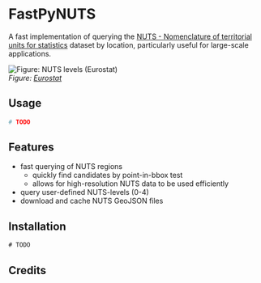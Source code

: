 # FastPyNUTS
A fast implementation of querying the [NUTS - Nomenclature of territorial units for statistics](https://ec.europa.eu/eurostat/web/gisco/geodata/reference-data/administrative-units-statistical-units/nuts) dataset by location, particularly useful for large-scale applications.


![Figure: NUTS levels (Eurostat)](https://github.com/ColinMoldenhauer/FastPyNUTS/blob/main/levels.gif) <br>
_Figure: [Eurostat](https://ec.europa.eu/eurostat/web/gisco/geodata/reference-data/administrative-units-statistical-units/nuts)_


## Usage
```python
# TODO
```

## Features
- fast querying of NUTS regions
    - quickly find candidates by point-in-bbox test
    - allows for high-resolution NUTS data to be used efficiently
- query user-defined NUTS-levels (0-4)
- download and cache NUTS GeoJSON files


## Installation
```cmd
# TODO
```

## Credits
